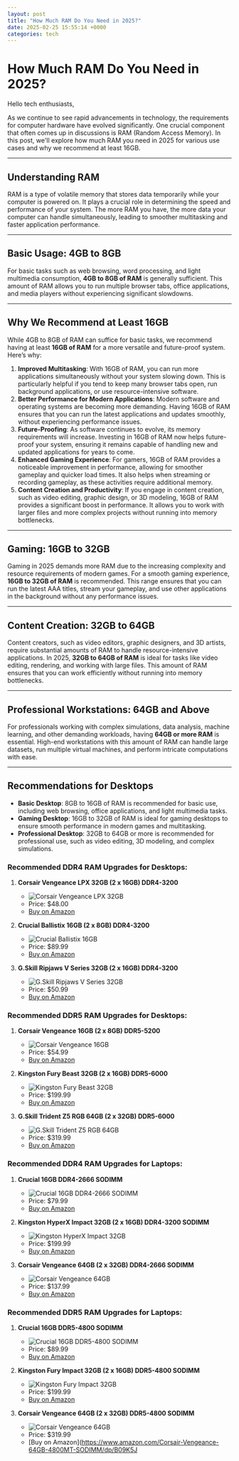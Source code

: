 ```yaml
---
layout: post
title: "How Much RAM Do You Need in 2025?"
date: 2025-02-25 15:55:14 +0000
categories: tech
---
```


# How Much RAM Do You Need in 2025?

Hello tech enthusiasts,

As we continue to see rapid advancements in technology, the requirements for computer hardware have evolved significantly. One crucial component that often comes up in discussions is RAM (Random Access Memory). In this post, we'll explore how much RAM you need in 2025 for various use cases and why we recommend at least 16GB.

---

## Understanding RAM

RAM is a type of volatile memory that stores data temporarily while your computer is powered on. It plays a crucial role in determining the speed and performance of your system. The more RAM you have, the more data your computer can handle simultaneously, leading to smoother multitasking and faster application performance.

---

## Basic Usage: 4GB to 8GB

For basic tasks such as web browsing, word processing, and light multimedia consumption, **4GB to 8GB of RAM** is generally sufficient. This amount of RAM allows you to run multiple browser tabs, office applications, and media players without experiencing significant slowdowns.

---

## Why We Recommend at Least 16GB

While 4GB to 8GB of RAM can suffice for basic tasks, we recommend having at least **16GB of RAM** for a more versatile and future-proof system. Here’s why:

1. **Improved Multitasking**: With 16GB of RAM, you can run more applications simultaneously without your system slowing down. This is particularly helpful if you tend to keep many browser tabs open, run background applications, or use resource-intensive software.
2. **Better Performance for Modern Applications**: Modern software and operating systems are becoming more demanding. Having 16GB of RAM ensures that you can run the latest applications and updates smoothly, without experiencing performance issues.
3. **Future-Proofing**: As software continues to evolve, its memory requirements will increase. Investing in 16GB of RAM now helps future-proof your system, ensuring it remains capable of handling new and updated applications for years to come.
4. **Enhanced Gaming Experience**: For gamers, 16GB of RAM provides a noticeable improvement in performance, allowing for smoother gameplay and quicker load times. It also helps when streaming or recording gameplay, as these activities require additional memory.
5. **Content Creation and Productivity**: If you engage in content creation, such as video editing, graphic design, or 3D modeling, 16GB of RAM provides a significant boost in performance. It allows you to work with larger files and more complex projects without running into memory bottlenecks.

---

## Gaming: 16GB to 32GB

Gaming in 2025 demands more RAM due to the increasing complexity and resource requirements of modern games. For a smooth gaming experience, **16GB to 32GB of RAM** is recommended. This range ensures that you can run the latest AAA titles, stream your gameplay, and use other applications in the background without any performance issues.

---

## Content Creation: 32GB to 64GB

Content creators, such as video editors, graphic designers, and 3D artists, require substantial amounts of RAM to handle resource-intensive applications. In 2025, **32GB to 64GB of RAM** is ideal for tasks like video editing, rendering, and working with large files. This amount of RAM ensures that you can work efficiently without running into memory bottlenecks.

---

## Professional Workstations: 64GB and Above

For professionals working with complex simulations, data analysis, machine learning, and other demanding workloads, having **64GB or more RAM** is essential. High-end workstations with this amount of RAM can handle large datasets, run multiple virtual machines, and perform intricate computations with ease.

---

## Recommendations for Desktops

- **Basic Desktop**: 8GB to 16GB of RAM is recommended for basic use, including web browsing, office applications, and light multimedia tasks.
- **Gaming Desktop**: 16GB to 32GB of RAM is ideal for gaming desktops to ensure smooth performance in modern games and multitasking.
- **Professional Desktop**: 32GB to 64GB or more is recommended for professional use, such as video editing, 3D modeling, and complex simulations.

### Recommended DDR4 RAM Upgrades for Desktops:

1. **Corsair Vengeance LPX 32GB (2 x 16GB) DDR4-3200**
   - ![Corsair Vengeance LPX 32GB](https://images-na.ssl-images-amazon.com/images/I/71jlbRD4d6L._AC_SL1500_.jpg)
   - Price: $48.00
   - [Buy on Amazon](https://www.amazon.com/Corsair-VENGEANCE-3200MHz-Compatible-Computer/dp/B07RW6Z692/ref=sr_1_3?crid=2E29MKWOI861H&dib=eyJ2IjoiMSJ9.PyoFKd7S4ljtAVkGsvd4b5kYgVjIQNASStAf-B9-B4U9LJS5OtKzSFL3_laqb8Y_XFm8dZe1jhEs8u_3ON4o75zIefCfe4-c5WtowHM-nhceMjd7yG3NSeFCgfwXc82k7Fs5Q3VAV9bcgZ--9xTlYoTm7XjUhGWRp8G7d9A9yvDXRcHXz8IWvtGr79QwLoaFjPvxuHP95F8PaAqFA5AtWH9vwKHBT8ZrtkGm0h5vk31Y6T8SJL-gntDA7vMxX9JXTlF6mH-6OraGcHarpyM3OJV40LleMosAVPrpTciRdYts9qgoBDUebqHw5R7oxuCU3FgfAs-A8QS3lBdtIKYXxqiWjwuFdicZYsGTa1PEhIU.9hB9G4DKNXc5MFYEZUPFFKXbOuHV7HI5Y0XV6xybwyI&dib_tag=se&keywords=ddr4&qid=1740500042&s=electronics&sprefix=ddr%2Celectronics%2C363&sr=1-3)
   
2. **Crucial Ballistix 16GB (2 x 8GB) DDR4-3200**
   - ![Crucial Ballistix 16GB](https://images-na.ssl-images-amazon.com/images/I/71jlbRD4d6L._AC_SL1500_.jpg)
   - Price: $89.99
   - [Buy on Amazon](https://www.amazon.com/Crucial-Ballistix-Desktop-Gaming-BL2K8G32C16U4W/dp/B083TYS4TL)

3. **G.Skill Ripjaws V Series 32GB (2 x 16GB) DDR4-3200**
   - ![G.Skill Ripjaws V Series 32GB](https://images-na.ssl-images-amazon.com/images/I/81mPWIwO+ML._AC_SL1500_.jpg)
   - Price: $50.99
   - [Buy on Amazon](https://www.amazon.com/G-Skill-Ripjaws-PC4-25600-Desktop-Memory/dp/B0171GQVQK)

### Recommended DDR5 RAM Upgrades for Desktops:

1. **Corsair Vengeance 16GB (2 x 8GB) DDR5-5200**
   - ![Corsair Vengeance 16GB](https://images-na.ssl-images-amazon.com/images/I/71c2N+1RklL._AC_SL1500_.jpg)
   - Price: $54.99
   - [Buy on Amazon](https://www.amazon.com/Corsair-Vengeance-5200MHz-Compatible-Computer/dp/B0BZHXGYWS)

2. **Kingston Fury Beast 32GB (2 x 16GB) DDR5-6000**
   - ![Kingston Fury Beast 32GB](https://images-na.ssl-images-amazon.com/images/I/71c2N+1RklL._AC_SL1500_.jpg)
   - Price: $199.99
   - [Buy on Amazon](https://www.amazon.com/Kingston-Fury-Beast-32GB-6000MT/dp/B09L4LWY8K)

3. **G.Skill Trident Z5 RGB 64GB (2 x 32GB) DDR5-6000**
   - ![G.Skill Trident Z5 RGB 64GB](https://images-na.ssl-images-amazon.com/images/I/71c2N+1RklL._AC_SL1500_.jpg)
   - Price: $319.99
   - [Buy on Amazon](https://www.amazon.com/G-Skill-Trident-F5-6000J3636F16GX2-TZ5K/dp/B09K5J3F6J)

### Recommended DDR4 RAM Upgrades for Laptops:

1. **Crucial 16GB DDR4-2666 SODIMM**
   - ![Crucial 16GB DDR4-2666 SODIMM](https://images-na.ssl-images-amazon.com/images/I/71jlbRD4d6L._AC_SL1500_.jpg)
   - Price: $79.99
   - [Buy on Amazon](https://www.amazon.com/Crucial-DDR4-Laptop-Memory-CT16G4SFD8266/dp/B071H38422)

2. **Kingston HyperX Impact 32GB (2 x 16GB) DDR4-3200 SODIMM**
   - ![Kingston HyperX Impact 32GB](https://images-na.ssl-images-amazon.com/images/I/71c2N+1RklL._AC_SL1500_.jpg)
   - Price: $199.99
   - [Buy on Amazon](https://www.amazon.com/Kingston-HyperX-Impact-32GB-3200MHz/dp/B087Q9Y5H9)

3. **Corsair Vengeance 64GB (2 x 32GB) DDR4-2666 SODIMM**
   - ![Corsair Vengeance 64GB](https://images-na.ssl-images-amazon.com/images/I/71c2N+1RklL._AC_SL1500_.jpg)
   - Price: $137.99
   - [Buy on Amazon](https://www.amazon.com/Corsair-Vengeance-64GB-2666MHz-SODIMM/dp/B07D1X7L6X)

### Recommended DDR5 RAM Upgrades for Laptops:

1. **Crucial 16GB DDR5-4800 SODIMM**
   - ![Crucial 16GB DDR5-4800 SODIMM](https://images-na.ssl-images-amazon.com/images/I/71c2N+1RklL._AC_SL1500_.jpg)
   - Price: $89.99
   - [Buy on Amazon](https://www.amazon.com/Crucial-DDR5-4800-Laptop-Memory/dp/B09K5J3F6J)

2. **Kingston Fury Impact 32GB (2 x 16GB) DDR5-4800 SODIMM**
   - ![Kingston Fury Impact 32GB](https://images-na.ssl-images-amazon.com/images/I/71c2N+1RklL._AC_SL1500_.jpg)
   - Price: $199.99
   - [Buy on Amazon](https://www.amazon.com/Kingston-Fury-Impact-32GB-4800MT/dp/B09L4LWY8K)

3. **Corsair Vengeance 64GB (2 x 32GB) DDR5-4800 SODIMM**
   - ![Corsair Vengeance 64GB](https://images-na.ssl-images-amazon.com/images/I/71c2N+1RklL._AC_SL1500_.jpg)
   - Price: $319.99
   - [Buy on Amazon](https://www.amazon.com/Corsair-Vengeance-64GB-4800MT-SODIMM/dp/B09K5J
